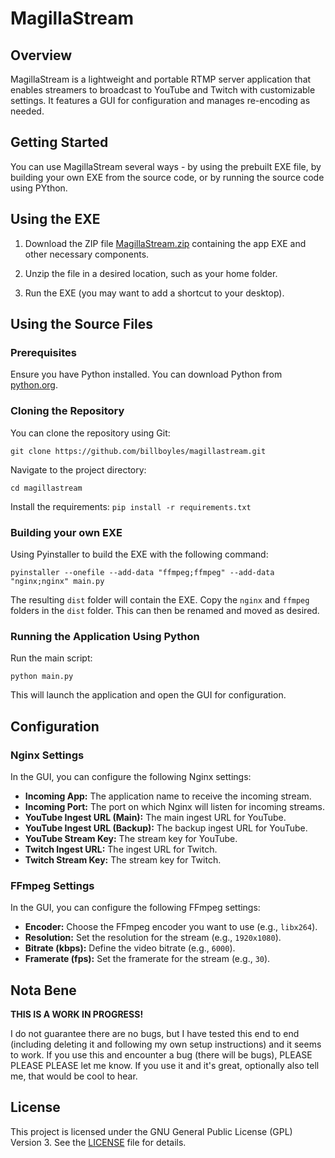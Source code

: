 # MagillaStream

## Overview

MagillaStream is a lightweight and portable RTMP server application that enables streamers to broadcast to YouTube and Twitch with customizable settings. It features a GUI for configuration and manages re-encoding as needed.

## Getting Started

You can use MagillaStream several ways - by using the prebuilt EXE file, by building your own EXE from the source code, or by running the source code using PYthon. 

## Using the EXE

1. Download the ZIP file [MagillaStream.zip](https://github.com/billboyles/magillastream/blob/main/MagillaStream.zip) containing the app EXE and other necessary components.

2. Unzip the file in a desired location, such as your home folder. 

3. Run the EXE (you may want to add a shortcut to your desktop).

## Using the Source Files

### Prerequisites

Ensure you have Python installed. You can download Python from [python.org](https://www.python.org/downloads/).

### Cloning the Repository

You can clone the repository using Git:

`git clone https://github.com/billboyles/magillastream.git`

Navigate to the project directory:

`cd magillastream`

Install the requirements:
`pip install -r requirements.txt`

### Building your own EXE

Using Pyinstaller to build the EXE with the following command:

`pyinstaller --onefile --add-data "ffmpeg;ffmpeg" --add-data "nginx;nginx" main.py    `

The resulting `dist` folder will contain the EXE. Copy the `nginx` and `ffmpeg` folders in the `dist` folder. This can then be renamed and moved as desired. 

### Running the Application Using Python

Run the main script:

`python main.py`

This will launch the application and open the GUI for configuration.

## Configuration

### Nginx Settings

In the GUI, you can configure the following Nginx settings:

- **Incoming App:** The application name to receive the incoming stream.
- **Incoming Port:** The port on which Nginx will listen for incoming streams.
- **YouTube Ingest URL (Main):** The main ingest URL for YouTube.
- **YouTube Ingest URL (Backup):** The backup ingest URL for YouTube.
- **YouTube Stream Key:** The stream key for YouTube.
- **Twitch Ingest URL:** The ingest URL for Twitch.
- **Twitch Stream Key:** The stream key for Twitch.

### FFmpeg Settings

In the GUI, you can configure the following FFmpeg settings:

- **Encoder:** Choose the FFmpeg encoder you want to use (e.g., `libx264`).
- **Resolution:** Set the resolution for the stream (e.g., `1920x1080`).
- **Bitrate (kbps):** Define the video bitrate (e.g., `6000`).
- **Framerate (fps):** Set the framerate for the stream (e.g., `30`).

## Nota Bene

**THIS IS A WORK IN PROGRESS!**

I do not guarantee there are no bugs, but I have tested this end to end (including deleting it and following my own setup instructions) and it seems to work. If you use this and encounter a bug (there will be bugs), PLEASE PLEASE PLEASE let me know. If you use it and it's great, optionally also tell me, that would be cool to hear.

## License

This project is licensed under the GNU General Public License (GPL) Version 3. See the [LICENSE](LICENSE) file for details.

